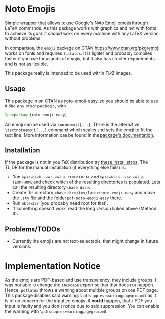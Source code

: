 # Noto Emojis

Simple wrapper that allows to use Google's Noto Emoji emojis through LaTeX commands.
As this package works with graphics and not with fonts to achieve its goal, it *should* work on every machine with any LaTeX version without problems.

In comparison, the `emoji` package on CTAN <https://www.ctan.org/pkg/emoji> works on fonts and requires `lualatex`.
It is lighter and probably compiles faster if you use thousands of emojis, but it also has stricter requirements and is not as flexible.

This package really is intended to be used within Ti*k*Z images.

## Usage

This package in on [CTAN](https://www.ctan.org) as [noto-emoji-easy](https://ctan.org/pkg/noto-emoji-easy), so you should be able to use it like any other package, with

```latex
\usepackage{noto-emoji-easy}
```

An emoji can be used via `\notoemoji{...}`.
There is the alternative `\textnotoemoji{...}` command which scales and sets the emoji to fit the text line.
More information can be found in the [package's documentation](https://ftp.gwdg.de/pub/ctan/macros/latex/contrib/noto-emoji-easy/noto-emoji-easy.pdf).

## Installation

If the package is not in you TeX distribution try [these install steps](https://tex.stackexchange.com/questions/73016/how-do-i-install-an-individual-package-on-a-linux-system).
The TL;DR for the manual installation (if everything else fails) is:
- Run `kpsewhich -var-value TEXMFLOCAL` and `kpsewhich -var-value TEXMFHOME` and check which of the resulting directories is populated.
  Lets call the resulting directory `<base dir>`.
- Create the directory `<base dir>/tex/latex/noto-emoji-easy` and move the `.sty` file and the folder `pdf-noto-emoji-easy` there.
- Run `mktexlsr` (you probably need root for that).
- If something doesn't work, read the long version linked above (Method 3).

## Problems/TODOs

- Currently the emojis are not text-selectable, that might change in future versions.

# Implementation Notice

As the emojis are PDF-based and use transparency, they include groups.
I was not able to change the `inkscape` export so that that does not happen.
Hence, `pdflatex` throws a warning about multiple groups on one PDF page.
This package disables said warning: `\pdfsuppresswarningpagegroup=1` as it is of no concern for the inputted emojis.
It **could** happen, that a PDF you input is faulty and you don't notice due to said suppression.
You can enable the warning with `\pdfsuppresswarningpagegroup=0`.
